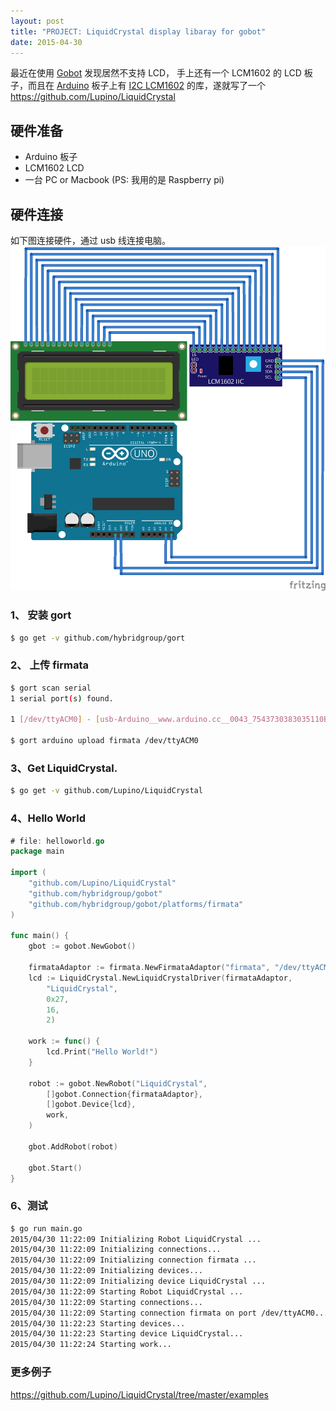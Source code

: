 ```yaml
---
layout: post
title: "PROJECT: LiquidCrystal display libaray for gobot"
date: 2015-04-30
---
```


最近在使用 [Gobot](http://gobot.io) 发现居然不支持 LCD，
手上还有一个 LCM1602 的 LCD 板子，而且在 [Arduino](http://arduino.cc) 板子上有
[I2C LCM1602](https://github.com/fdebrabander/Arduino-LiquidCrystal-I2C-library)
的库，遂就写了一个 <https://github.com/Lupino/LiquidCrystal>

硬件准备
------

- Arduino 板子
- LCM1602 LCD
- 一台 PC or Macbook (PS: 我用的是 Raspberry pi)

硬件连接
------

如下图连接硬件，通过 usb 线连接电脑。
![](/images/LCM1602_bb.png)

### 1、 安装 gort

```bash
$ go get -v github.com/hybridgroup/gort
```
### 2、 上传 firmata

```bash
$ gort scan serial
1 serial port(s) found.

1 [/dev/ttyACM0] - [usb-Arduino__www.arduino.cc__0043_7543730383035110B2C1-if00]

$ gort arduino upload firmata /dev/ttyACM0
```

### 3、Get LiquidCrystal.

```bash
$ go get -v github.com/Lupino/LiquidCrystal
```

### 4、Hello World
```go
# file: helloworld.go
package main

import (
	"github.com/Lupino/LiquidCrystal"
	"github.com/hybridgroup/gobot"
	"github.com/hybridgroup/gobot/platforms/firmata"
)

func main() {
	gbot := gobot.NewGobot()

	firmataAdaptor := firmata.NewFirmataAdaptor("firmata", "/dev/ttyACM0")
	lcd := LiquidCrystal.NewLiquidCrystalDriver(firmataAdaptor,
		"LiquidCrystal",
		0x27,
		16,
		2)

	work := func() {
		lcd.Print("Hello World!")
	}

	robot := gobot.NewRobot("LiquidCrystal",
		[]gobot.Connection{firmataAdaptor},
		[]gobot.Device{lcd},
		work,
	)

	gbot.AddRobot(robot)

	gbot.Start()
}
```

### 6、测试
```bash
$ go run main.go
2015/04/30 11:22:09 Initializing Robot LiquidCrystal ...
2015/04/30 11:22:09 Initializing connections...
2015/04/30 11:22:09 Initializing connection firmata ...
2015/04/30 11:22:09 Initializing devices...
2015/04/30 11:22:09 Initializing device LiquidCrystal ...
2015/04/30 11:22:09 Starting Robot LiquidCrystal ...
2015/04/30 11:22:09 Starting connections...
2015/04/30 11:22:09 Starting connection firmata on port /dev/ttyACM0...
2015/04/30 11:22:23 Starting devices...
2015/04/30 11:22:23 Starting device LiquidCrystal...
2015/04/30 11:22:24 Starting work...
```

### 更多例子
<https://github.com/Lupino/LiquidCrystal/tree/master/examples>
